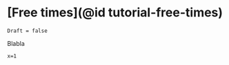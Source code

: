 # [Free times](@id tutorial-free-times)

```@meta
Draft = false
```

Blabla

```@example main-freetimes
x=1
```